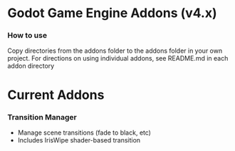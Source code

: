 ﻿# Godot Game Engine Addons (v4.x)

### How to use
Copy directories from the addons folder to the addons folder in your own project.
For directions on using individual addons, see README.md in each addon directory

# Current Addons
### Transition Manager
- Manage scene transitions (fade to black, etc)
- Includes IrisWipe shader-based transition